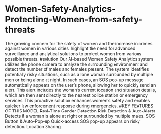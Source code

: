# Women-Safety-Analytics-Protecting-Women-from-safety-threats
The growing concern for the safety of women and the increase in crimes against women in various cities, highlight the need for advanced surveillance and analytical solutions to protect women from various possible threats.
#solution
Our AI-based Women Safety Analytics system utilizes the phone camera to analyze the surrounding environment and detect the number of males and females present. The system identifies potentially risky situations, such as a lone woman surrounded by multiple men or being alone at night. In such cases, an SOS pop-up message automatically appears on the user’s phone, allowing her to quickly send an alert. This alert includes the woman’s current location and situation details, which are then sent directly to the nearest police station or emergency services. This proactive solution enhances women’s safety and enables quicker law enforcement response during emergencies.
#KEY FEATURES OF THIS MODEL
Real-Time Gender Detection
Risk Detection & Auto-Alerts
Detects if a woman is alone at night or surrounded by multiple males.
SOS Button & Auto-Pop-up
Quick-access SOS pop-up appears on risky detection.
Location Sharing
